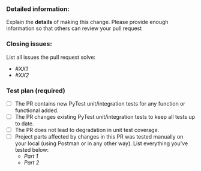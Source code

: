 <!-- IMPORTANT: Please do not create a Pull Request without creating an issue first. -->
<!-- You can skip this if you're fixing a typo or doing any similar minor modifications -->

### Detailed information:

Explain the **details** of making this change. 
Please provide enough information so that others can review your pull request

<!-- Example: When "Adding a function to do X", explain why it is necessary to have a way to do X. -->

### Closing issues: 

List all issues the pull request solve: 

- *#XX1*
- *#XX2*

<!-- Put `closes #XXXX` in your commit message to auto-close the issue that your PR fixes. -->

### Test plan (required)

<!-- Check all steps below and mark completed -->

- [ ] The PR contains new PyTest unit/integration tests for any function or functional added. 
- [ ] The PR changes existing PyTest unit/integration tests to keep all tests up to date.
- [ ] The PR does not lead to degradation in unit test coverage.
- [ ] Project parts affected by changes in this PR was tested manually on your local (using Postman or in any other way). List everything you've tested below:
  - *Part 1*
  - *Part 2*

<!-- Make sure tests pass on Circle CI. -->


